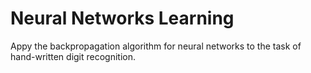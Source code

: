 # Neural Networks Learning

Appy the backpropagation algorithm for neural networks to the task of hand-written digit recognition.
